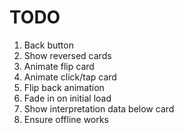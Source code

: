 # TODO

1. Back button
1. Show reversed cards
1. Animate flip card
1. Animate click/tap card
1. Flip back animation
1. Fade in on initial load
1. Show interpretation data below card
1. Ensure offline works